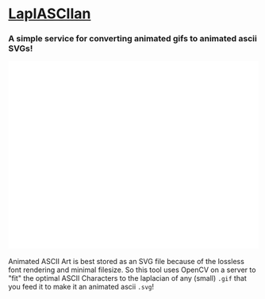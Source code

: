 # [LaplASCIIan](https://zalo.github.io/LaplASCIIan/)

### A simple service for converting animated gifs to animated ascii SVGs!

<a href="https://zalo.github.io/LaplASCIIan/"><img title="A gif of a rocket that has been converted to ASCII with LaplASCIIan!" src="exampleExport.svg"></a>

Animated ASCII Art is best stored as an SVG file because of the lossless font rendering and minimal filesize.  So this tool uses OpenCV on a server to "fit" the optimal ASCII Characters to the laplacian of any (small) `.gif` that you feed it to make it an animated ascii `.svg`!
